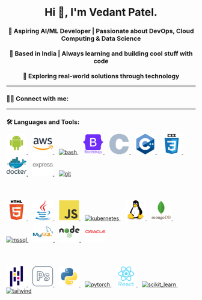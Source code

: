 <h1 align="center">Hi 👋, I'm Vedant Patel.</h1>

<h3 align="center">
🚀 Aspiring AI/ML Developer | Passionate about DevOps, Cloud Computing & Data Science  
<br><br>
📍 Based in India | Always learning and building cool stuff with code  
<br><br>
🔧 Exploring real-world solutions through technology
</h3>

---

### 🧑‍💻 Connect with me:
<!-- Add social links here (LinkedIn, Twitter, Portfolio, etc.) -->

---

### 🛠️ Languages and Tools:

<p align="left">

<!-- Row 1 -->
<a href="https://developer.android.com" target="_blank"> 
  <img src="https://raw.githubusercontent.com/devicons/devicon/master/icons/android/android-original-wordmark.svg" alt="android" width="54" height="54"/> 
</a>&nbsp;&nbsp;
<a href="https://aws.amazon.com" target="_blank"> 
  <img src="https://raw.githubusercontent.com/devicons/devicon/master/icons/amazonwebservices/amazonwebservices-original-wordmark.svg" alt="aws" width="54" height="54"/> 
</a>&nbsp;&nbsp;
<a href="https://www.gnu.org/software/bash/" target="_blank"> 
  <img src="https://www.vectorlogo.zone/logos/gnu_bash/gnu_bash-icon.svg" alt="bash" width="54" height="54"/> 
</a>&nbsp;&nbsp;
<a href="https://getbootstrap.com" target="_blank"> 
  <img src="https://raw.githubusercontent.com/devicons/devicon/master/icons/bootstrap/bootstrap-plain-wordmark.svg" alt="bootstrap" width="54" height="54"/> 
</a>&nbsp;&nbsp;
<a href="https://www.cprogramming.com/" target="_blank"> 
  <img src="https://raw.githubusercontent.com/devicons/devicon/master/icons/c/c-original.svg" alt="c" width="54" height="54"/> 
</a>&nbsp;&nbsp;
<a href="https://www.w3schools.com/cpp/" target="_blank"> 
  <img src="https://raw.githubusercontent.com/devicons/devicon/master/icons/cplusplus/cplusplus-original.svg" alt="cplusplus" width="54" height="54"/> 
</a>&nbsp;&nbsp;
<a href="https://www.w3schools.com/css/" target="_blank"> 
  <img src="https://raw.githubusercontent.com/devicons/devicon/master/icons/css3/css3-original-wordmark.svg" alt="css3" width="54" height="54"/> 
</a>&nbsp;&nbsp;
<a href="https://www.docker.com/" target="_blank"> 
  <img src="https://raw.githubusercontent.com/devicons/devicon/master/icons/docker/docker-original-wordmark.svg" alt="docker" width="54" height="54"/> 
</a>&nbsp;&nbsp;
<a href="https://expressjs.com" target="_blank"> 
  <img src="https://raw.githubusercontent.com/devicons/devicon/master/icons/express/express-original-wordmark.svg" alt="express" width="54" height="54"/> 
</a>&nbsp;&nbsp;
<a href="https://git-scm.com/" target="_blank"> 
  <img src="https://www.vectorlogo.zone/logos/git-scm/git-scm-icon.svg" alt="git" width="54" height="54"/> 
</a>

<br><br>

<!-- Row 2 -->
<a href="https://www.w3.org/html/" target="_blank"> 
  <img src="https://raw.githubusercontent.com/devicons/devicon/master/icons/html5/html5-original-wordmark.svg" alt="html5" width="54" height="54"/> 
</a>&nbsp;&nbsp;
<a href="https://www.java.com" target="_blank"> 
  <img src="https://raw.githubusercontent.com/devicons/devicon/master/icons/java/java-original.svg" alt="java" width="54" height="54"/> 
</a>&nbsp;&nbsp;
<a href="https://developer.mozilla.org/en-US/docs/Web/JavaScript" target="_blank"> 
  <img src="https://raw.githubusercontent.com/devicons/devicon/master/icons/javascript/javascript-original.svg" alt="javascript" width="54" height="54"/> 
</a>&nbsp;&nbsp;
<a href="https://kubernetes.io" target="_blank"> 
  <img src="https://www.vectorlogo.zone/logos/kubernetes/kubernetes-icon.svg" alt="kubernetes" width="54" height="54"/> 
</a>&nbsp;&nbsp;
<a href="https://www.linux.org/" target="_blank"> 
  <img src="https://raw.githubusercontent.com/devicons/devicon/master/icons/linux/linux-original.svg" alt="linux" width="54" height="54"/> 
</a>&nbsp;&nbsp;
<a href="https://www.mongodb.com/" target="_blank"> 
  <img src="https://raw.githubusercontent.com/devicons/devicon/master/icons/mongodb/mongodb-original-wordmark.svg" alt="mongodb" width="54" height="54"/> 
</a>&nbsp;&nbsp;
<a href="https://www.microsoft.com/en-us/sql-server" target="_blank"> 
  <img src="https://www.svgrepo.com/show/303229/microsoft-sql-server-logo.svg" alt="mssql" width="54" height="54"/> 
</a>&nbsp;&nbsp;
<a href="https://www.mysql.com/" target="_blank"> 
  <img src="https://raw.githubusercontent.com/devicons/devicon/master/icons/mysql/mysql-original-wordmark.svg" alt="mysql" width="54" height="54"/> 
</a>&nbsp;&nbsp;
<a href="https://nodejs.org" target="_blank"> 
  <img src="https://raw.githubusercontent.com/devicons/devicon/master/icons/nodejs/nodejs-original-wordmark.svg" alt="nodejs" width="54" height="54"/> 
</a>&nbsp;&nbsp;
<a href="https://www.oracle.com/" target="_blank"> 
  <img src="https://raw.githubusercontent.com/devicons/devicon/master/icons/oracle/oracle-original.svg" alt="oracle" width="54" height="54"/> 
</a>

<br><br>

<!-- Row 3 -->
<a href="https://pandas.pydata.org/" target="_blank"> 
  <img src="https://raw.githubusercontent.com/devicons/devicon/master/icons/pandas/pandas-original.svg" alt="pandas" width="54" height="54"/> 
</a>&nbsp;&nbsp;
<a href="https://www.photoshop.com/en" target="_blank"> 
  <img src="https://raw.githubusercontent.com/devicons/devicon/master/icons/photoshop/photoshop-line.svg" alt="photoshop" width="54" height="54"/> 
</a>&nbsp;&nbsp;
<a href="https://www.python.org" target="_blank"> 
  <img src="https://raw.githubusercontent.com/devicons/devicon/master/icons/python/python-original.svg" alt="python" width="54" height="54"/> 
</a>&nbsp;&nbsp;
<a href="https://pytorch.org/" target="_blank"> 
  <img src="https://www.vectorlogo.zone/logos/pytorch/pytorch-icon.svg" alt="pytorch" width="54" height="54"/> 
</a>&nbsp;&nbsp;
<a href="https://reactjs.org/" target="_blank"> 
  <img src="https://raw.githubusercontent.com/devicons/devicon/master/icons/react/react-original-wordmark.svg" alt="react" width="54" height="54"/> 
</a>&nbsp;&nbsp;
<a href="https://scikit-learn.org/" target="_blank"> 
  <img src="https://upload.wikimedia.org/wikipedia/commons/0/05/Scikit_learn_logo_small.svg" alt="scikit_learn" width="54" height="54"/> 
</a>&nbsp;&nbsp;
<a href="https://tailwindcss.com/" target="_blank"> 
  <img src="https://www.vectorlogo.zone/logos/tailwindcss/tailwindcss-icon.svg" alt="tailwind" width="54" height="54"/> 
</a>

</p>

